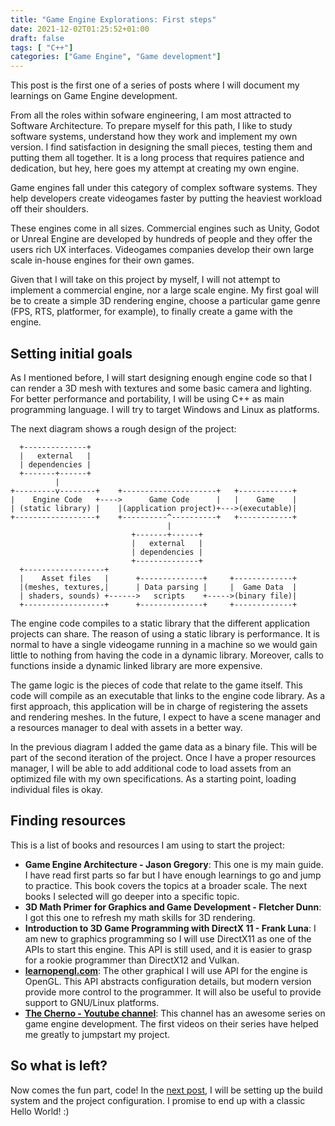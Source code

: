 ```yaml
---
title: "Game Engine Explorations: First steps"
date: 2021-12-02T01:25:52+01:00
draft: false
tags: [ "C++"]
categories: ["Game Engine", "Game development"]
---
```


This post is the first one of a series of posts where I will document my learnings on Game Engine development.
<!--more-->

From all the roles within sofware engineering, I am most attracted to Software Architecture. To prepare myself for this path, I like to study software systems, understand how they work and implement my own version. I find satisfaction in designing the small pieces, testing them and putting them all together. It is a long process that requires patience and dedication, but hey, here goes my attempt at creating my own engine.

Game engines fall under this category of complex software systems. They help developers create videogames faster by putting the heaviest workload off their shoulders.

These engines come in all sizes. Commercial engines such as Unity, Godot or Unreal Engine are developed by hundreds of people and they offer the users rich UX interfaces. Videogames companies develop their own large scale in-house engines for their own games.

Given that I will take on this project by myself, I will not attempt to implement a commercial engine, nor a large scale engine. My first goal will be to create a simple 3D rendering engine, choose a particular game genre (FPS, RTS, platformer, for example), to finally create a game with the engine.

## Setting initial goals

As I mentioned before, I will start designing enough engine code so that I can render a 3D mesh with textures and some basic camera and lighting. For better performance and portability, I will be using C++ as main programming language. I will try to target Windows and Linux as platforms.

The next diagram shows a rough design of the project:

```
  +--------------+
  |   external   |
  | dependencies |
  +-------+------+
          |
+---------v--------+    +---------------------+   +------------+
|    Engine Code   +---->      Game Code      |   |    Game    |
| (static library) |    |(application project)+--->(executable)|
+------------------+    +----------^----------+   +------------+
                                   |
                           +-------+------+
                           |   external   |
                           | dependencies |
                           +--------------+
  +------------------+
  |    Asset files   |      +--------------+     +-------------+
  |(meshes, textures,|      | Data parsing |     |  Game Data  |
  | shaders, sounds) +------>   scripts    +----->(binary file)|
  +------------------+      +--------------+     +-------------+

```

The engine code compiles to a static library that the different application projects can share. The reason of using a static library is performance. It is normal to have a single videogame running in a machine so we would gain little to nothing from having the code in a dynamic library. Moreover, calls to functions inside a dynamic linked library are more expensive.

The game logic is the pieces of code that relate to the game itself. This code will compile as an executable that links to the engine code library. As a first approach, this application will be in charge of registering the assets and rendering meshes. In the future, I expect to have a scene manager and a resources manager to deal with assets in a better way.

In the previous diagram I added the game data as a binary file. This will be part of the second iteration of the project. Once I have a proper resources manager, I will be able to add additional code to load assets from an optimized file with my own specifications. As a starting point, loading individual files is okay.

## Finding resources

This is a list of books and resources I am using to start the project:

+ **Game Engine Architecture - Jason Gregory**: This one is my main guide. I have read first parts so far but I have enough learnings to go and jump to practice. This book covers the topics at a broader scale. The next books I selected will go deeper into a specific topic.
+ **3D Math Primer for Graphics and Game Development - Fletcher Dunn**: I got this one to refresh my math skills for 3D rendering.
+ **Introduction to 3D Game Programming with DirectX 11 - Frank Luna**: I am new to graphics programming so I will use DirectX11 as one of the APIs to start this engine. This API is still used, and it is easier to grasp for a rookie programmer than DirectX12 and Vulkan.
+ **[learnopengl.com](https://learnopengl.com/)**: The other graphical I will use API for the engine is OpenGL. This API abstracts configuration details, but modern version provide more control to the programmer. It will also be useful to provide support to GNU/Linux platforms.
+ **[The Cherno - Youtube channel](https://www.youtube.com/channel/UCQ-W1KE9EYfdxhL6S4twUNw)**: This channel has an awesome series on game engine development. The first videos on their series have helped me greatly to jumpstart my project.

## So what is left?

Now comes the fun part, code! In the [next post](https://eariassoto.github.io/post/game-engine-explorations-hello-world/), I will be setting up the build system and the project configuration. I promise to end up with a classic Hello World! :)




